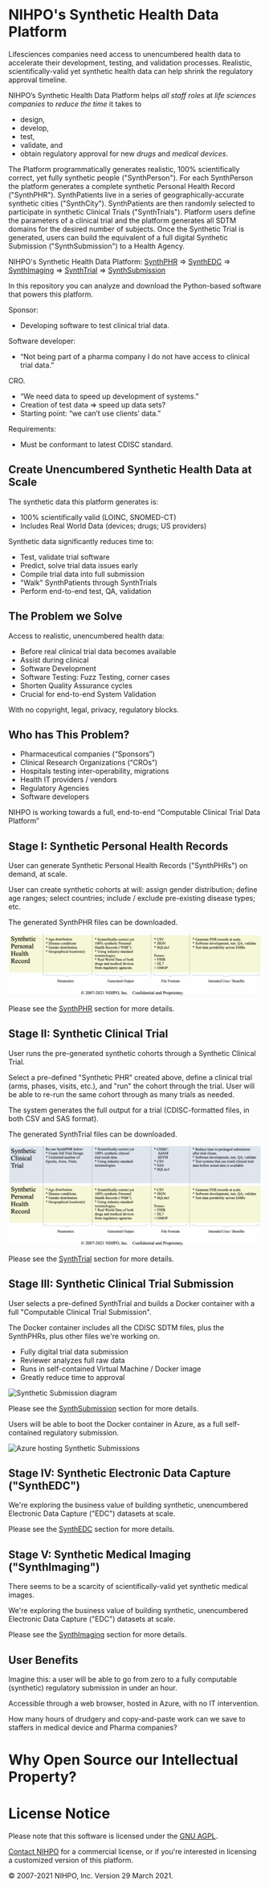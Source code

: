 # NIHPO's Synthetic Health Data Platform

Lifesciences companies need access to unencumbered health data to accelerate their development, testing, and validation processes. Realistic, scientifically-valid yet synthetic health data can help shrink the regulatory approval timeline.

NIHPO’s Synthetic Health Data Platform helps *all staff roles* at *life sciences companies* to *reduce the time* it takes to 
* design, 
* develop, 
* test, 
* validate, and
* obtain regulatory approval for
new *drugs* and *medical devices*.

The Platform programmatically generates realistic, 100% scientifically correct, yet fully synthetic people ("SynthPerson").
For each SynthPerson the platform generates a complete synthetic Personal Health Record ("SynthPHR").
SynthPatients live in a series of geographically-accurate synthetic cities ("SynthCity"). 
SynthPatients are then randomly selected to participate in synthetic Clinical Trials ("SynthTrials"). 
Platform users define the parameters of a clinical trial and the platform generates all SDTM domains for the desired number of subjects.
Once the Synthetic Trial is generated, users can build the equivalent of a full digital Synthetic Submission ("SynthSubmission") to a Health Agency.


NIHPO's Synthetic Health Data Platform:
[SynthPHR](/synthphr) => [SynthEDC](/synthedc) => [SynthImaging](/synthimaging) => [SynthTrial](/synthtrial) => [SynthSubmission](/synthsubmission)

In this repository you can analyze and download the Python-based software that powers this platform.





Sponsor:
* Developing software to test clinical trial data.

Software developer:
* “Not being part of a pharma company I do not have access to clinical trial data.”

CRO. 
* “We need data to speed up development of systems.”
* Creation of test data => speed up data sets?
* Starting point: “we can’t use clients’ data.”

Requirements:
* Must be conformant to latest CDISC standard.




## Create Unencumbered Synthetic Health Data at Scale

The synthetic data this platform generates is:
* 100% scientifically valid (LOINC, SNOMED-CT)
* Includes Real World Data (devices; drugs; US providers)

Synthetic data significantly reduces time to:
* Test, validate trial software
* Predict, solve trial data issues early
* Compile trial data into full submission
* "Walk" SynthPatients through SynthTrials
* Perform end-to-end test, QA, validation


## The Problem we Solve
Access to realistic, unencumbered health data:
* Before real clinical trial data becomes available
* Assist during clinical
* Software Development
* Software Testing: Fuzz Testing, corner cases
* Shorten Quality Assurance cycles
* Crucial for end-to-end System Validation

With no copyright, legal, privacy, regulatory blocks.

## Who has This Problem?
* Pharmaceutical companies (“Sponsors”)
* Clinical Research Organizations (“CROs”)
* Hospitals testing inter-operability, migrations 
* Health IT providers / vendors
* Regulatory Agencies
* Software developers

NIHPO is working towards a full, end-to-end “Computable Clinical Trial Data Platform”


## Stage I: Synthetic Personal Health Records

User can generate Synthetic Personal Health Records ("SynthPHRs") on demand, at scale.

User can create synthetic cohorts at will: assign gender distribution; define age ranges; select countries; include / exclude pre-existing disease types; etc.

The generated SynthPHR files can be downloaded.

![Synthethic PHR diagram](SynthHealthData_01.png)

Please see the [SynthPHR](/synthphr) section for more details.



## Stage II: Synthetic Clinical Trial

User runs the pre-generated synthetic cohorts through a Synthetic Clinical Trial.

Select a pre-defined "Synthetic PHR" created above, define a clinical trial (arms, phases, visits, etc.), and "run" the cohort through the trial.
User will be able to re-run the same cohort through as many trials as needed.

The system generates the full output for a trial (CDISC-formatted files, in both CSV and SAS format).

The generated SynthTrial files can be downloaded.

![Synthetic Trial diagram](SynthHealthData_02.png)

Please see the [SynthTrial](/synthtrial) section for more details.


## Stage III: Synthetic Clinical Trial Submission

User selects a pre-defined SynthTrial and builds a Docker container with a full "Computable Clinical Trial Submission".

The Docker container includes all the CDISC SDTM files, plus the SynthPHRs, plus other files we're working on.

* Fully digital trial data submission 
* Reviewer analyzes full raw data 
* Runs in self-contained Virtual Machine / Docker image
* Greatly reduce time to approval

![Synthetic Submission diagram](SynthHealthData_03.png)

Please see the [SynthSubmission](/synthsubmission) section for more details.

Users will be able to boot the Docker container in Azure, as a full self-contained regulatory submission.

![Azure hosting Synthetic Submissions](SynthHealthData_04.png)


## Stage IV: Synthetic Electronic Data Capture ("SynthEDC")

We're exploring the business value of building synthetic, unencumbered Electronic Data Capture ("EDC") datasets at scale.

Please see the [SynthEDC](/synthedc) section for more details.


## Stage V: Synthetic Medical Imaging ("SynthImaging")

There seems to be a scarcity of scientifically-valid yet synthetic medical images.

We're exploring the business value of building synthetic, unencumbered Electronic Data Capture ("EDC") datasets at scale.

Please see the [SynthImaging](/synthimaging) section for more details.


## User Benefits

Imagine this: a user will be able to go from zero to a fully computable (synthetic) regulatory submission in under an hour.

Accessible through a web browser, hosted in Azure, with no IT intervention.

How many hours of drudgery and copy-and-paste work can we save to staffers in medical device and Pharma companies? 


# Why Open Source our Intellectual Property?



# License Notice
Please note that this software is licensed under the [GNU AGPL](https://www.gnu.org/licenses/why-affero-gpl.html).

[Contact NIHPO](mailto:Jose.Lacal@NIHPO.com?subject=GitHub%20inquiry.) for a commercial license, or if you're interested in licensing a customized version of this platform.

:copyright: 2007-2021 NIHPO, Inc.     Version 29 March 2021.